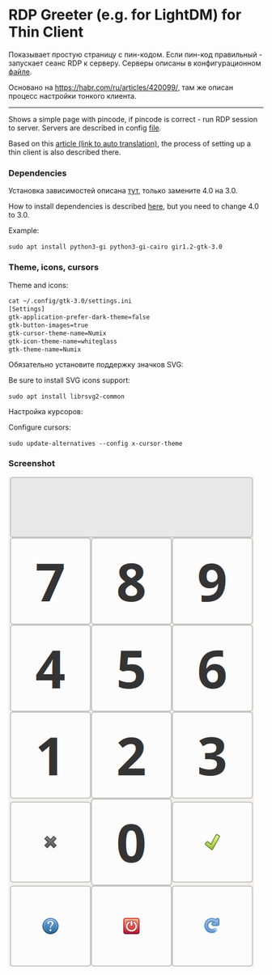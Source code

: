 # RDP Greeter (e.g. for LightDM) for Thin Client

Показывает простую страницу с пин-кодом. Если пин-код правильный - запускает сеанс RDP к серверу.
Серверы описаны в конфигурационном [файле](config.json).

Основано на https://habr.com/ru/articles/420099/, там же описан процесс настройки тонкого клиента.

---

Shows a simple page with pincode, if pincode is correct - run RDP session to server.
Servers are described in config [file](config.json).

Based on this [article (link to auto translation)](https://habr-com.translate.goog/ru/articles/420099/?_x_tr_sl=ru&_x_tr_tl=en&_x_tr_hl=en&_x_tr_pto=wapp&_x_tr_hist=true), the process of setting up a thin client is also described there.

### Dependencies
Установка зависимостей описана [тут](https://pygobject.readthedocs.io/en/latest/getting_started.html), только замените 4.0 на 3.0.

How to install dependencies is described [here](https://pygobject.readthedocs.io/en/latest/getting_started.html), but you need to change 4.0 to 3.0.

Example:

`sudo apt install python3-gi python3-gi-cairo gir1.2-gtk-3.0`

### Theme, icons, cursors

Theme and icons:
```
cat ~/.config/gtk-3.0/settings.ini
[Settings]
gtk-application-prefer-dark-theme=false
gtk-button-images=true
gtk-cursor-theme-name=Numix
gtk-icon-theme-name=whiteglass
gtk-theme-name=Numix
```

Обязательно установите поддержку значков SVG:

Be sure to install SVG icons support:

`sudo apt install librsvg2-common`

Настройка курсоров:

Configure cursors:

`sudo update-alternatives --config x-cursor-theme`


### Screenshot

![screenshot](screenshot.png)